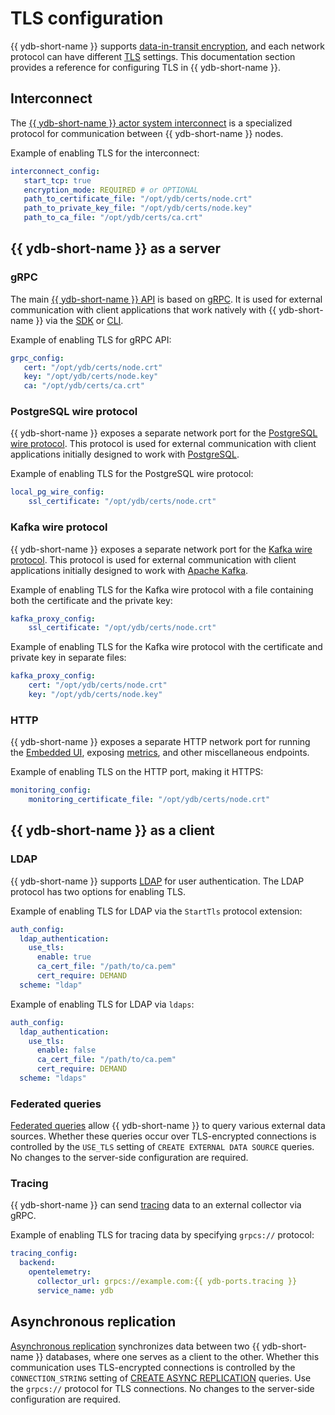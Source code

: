 # TLS configuration

{{ ydb-short-name }} supports [data-in-transit encryption](../../security/encryption/data-in-transit.md), and each network protocol can have different [TLS](https://en.wikipedia.org/wiki/Transport_Layer_Security) settings. This documentation section provides a reference for configuring TLS in {{ ydb-short-name }}.

## Interconnect

The [{{ ydb-short-name }} actor system interconnect](../../concepts/glossary.md#actor-system-interconnect) is a specialized protocol for communication between {{ ydb-short-name }} nodes.

Example of enabling TLS for the interconnect:

```yaml
interconnect_config:
   start_tcp: true
   encryption_mode: REQUIRED # or OPTIONAL
   path_to_certificate_file: "/opt/ydb/certs/node.crt"
   path_to_private_key_file: "/opt/ydb/certs/node.key"
   path_to_ca_file: "/opt/ydb/certs/ca.crt"
```

## {{ ydb-short-name }} as a server

### gRPC

The main [{{ ydb-short-name }} API](../../reference/ydb-sdk/overview-grpc-api.md) is based on [gRPC](https://grpc.io/). It is used for external communication with client applications that work natively with {{ ydb-short-name }} via the [SDK](../../reference/ydb-sdk/index.md) or [CLI](../../reference/ydb-cli/index.md).

Example of enabling TLS for gRPC API:

```yaml
grpc_config:
   cert: "/opt/ydb/certs/node.crt"
   key: "/opt/ydb/certs/node.key"
   ca: "/opt/ydb/certs/ca.crt"
```

### PostgreSQL wire protocol

{{ ydb-short-name }} exposes a separate network port for the [PostgreSQL wire protocol](../../postgresql/intro.md). This protocol is used for external communication with client applications initially designed to work with [PostgreSQL](https://www.postgresql.org/).

Example of enabling TLS for the PostgreSQL wire protocol:

```yaml
local_pg_wire_config:
    ssl_certificate: "/opt/ydb/certs/node.crt"
```

### Kafka wire protocol

{{ ydb-short-name }} exposes a separate network port for the [Kafka wire protocol](../../reference/kafka-api/index.md). This protocol is used for external communication with client applications initially designed to work with [Apache Kafka](https://kafka.apache.org/).

Example of enabling TLS for the Kafka wire protocol with a file containing both the certificate and the private key:

```yaml
kafka_proxy_config:
    ssl_certificate: "/opt/ydb/certs/node.crt"
```

Example of enabling TLS for the Kafka wire protocol with the certificate and private key in separate files:

```yaml
kafka_proxy_config:
    cert: "/opt/ydb/certs/node.crt"
    key: "/opt/ydb/certs/node.key"
```

### HTTP

{{ ydb-short-name }} exposes a separate HTTP network port for running the [Embedded UI](../../reference/embedded-ui/index.md), exposing [metrics](../../devops/manual/monitoring.md), and other miscellaneous endpoints.

Example of enabling TLS on the HTTP port, making it HTTPS:

```yaml
monitoring_config:
    monitoring_certificate_file: "/opt/ydb/certs/node.crt"
```

## {{ ydb-short-name }} as a client

### LDAP

{{ ydb-short-name }} supports [LDAP](../../concepts/auth.md#ldap) for user authentication. The LDAP protocol has two options for enabling TLS.

Example of enabling TLS for LDAP via the `StartTls` protocol extension:

```yaml
auth_config:
  ldap_authentication:
    use_tls:
      enable: true
      ca_cert_file: "/path/to/ca.pem"
      cert_require: DEMAND
  scheme: "ldap"
```

Example of enabling TLS for LDAP via `ldaps`:

```yaml
auth_config:
  ldap_authentication:
    use_tls:
      enable: false
      ca_cert_file: "/path/to/ca.pem"
      cert_require: DEMAND
  scheme: "ldaps"
```

### Federated queries

[Federated queries](../../concepts/federated_query/index.md) allow {{ ydb-short-name }} to query various external data sources. Whether these queries occur over TLS-encrypted connections is controlled by the `USE_TLS` setting of `CREATE EXTERNAL DATA SOURCE` queries. No changes to the server-side configuration are required.

### Tracing

{{ ydb-short-name }} can send [tracing](../../reference/observability/tracing/setup.md) data to an external collector via gRPC.

Example of enabling TLS for tracing data by specifying `grpcs://` protocol:

```yaml
tracing_config:
  backend:
    opentelemetry:
      collector_url: grpcs://example.com:{{ ydb-ports.tracing }}
      service_name: ydb
```

## Asynchronous replication

[Asynchronous replication](../../concepts/async-replication.md) synchronizes data between two {{ ydb-short-name }} databases, where one serves as a client to the other. Whether this communication uses TLS-encrypted connections is controlled by the `CONNECTION_STRING` setting of [CREATE ASYNC REPLICATION](../../yql/reference/syntax/create-async-replication.md) queries. Use the `grpcs://` protocol for TLS connections. No changes to the server-side configuration are required.